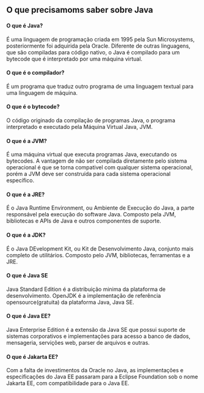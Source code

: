 ## O que precisamoms saber sobre Java

#### O que é Java?

É uma linguagem de programação criada em 1995 pela Sun Microsystems, posteriormente foi adquirida pela Oracle.
Diferente de outras linguagens, que são compiladas para código nativo, o Java é compilado para um bytecode que é interpretado por uma máquina virtual.

#### O que é o compilador?

É um programa que traduz outro programa de uma linguagem textual para uma linguagem de máquina.

#### O que é o bytecode?

O código originado da compilação de programas Java, o programa interpretado e executado pela Máquina Virtual Java, JVM.

#### O que é a JVM?

É uma máquina virtual que executa programas Java, executando os bytecodes.
A vantagem de não ser compilada diretamente pelo sistema operacional é que se torna compativel com qualquer sistema operacional, porém a JVM deve ser construída para cada sistema operacional específico.

#### O que é a JRE?

É o Java Runtime Environment, ou Ambiente de Execução do Java, a parte responsável pela execução do software Java.
Composto pela JVM, bibliotecas e APIs de Java e outros componentes de suporte.

#### O que é a JDK?

É o Java DEvelopment Kit, ou Kit de Desenvolvimento Java, conjunto mais completo de utilitários.
Composto pelo JVM, bibliotecas, ferramentas e a JRE.

#### O que é Java SE

Java Standard Edition é a distribuição minima da plataforma de desenvolvimento.
OpenJDK é a implementação de referência opensource(gratuita) da plataforma Java, Java SE.

#### O que é Java EE?

Java Enterprise Edition é a extensão da Java SE que possui suporte de sistemas corporativos e implementações para acesso a banco de dados, mensageria, servições web, parser de arquivos e outras.

#### O que é Jakarta EE?

Com a falta de investimentos da Oracle no Java, as implementações e especificações do Java EE passaram para a Eclipse Foundation sob o nome Jakarta EE, com compatibilidade para o Java EE.
